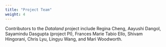 ```yaml
---
title: "Project Team"
weight: 4
---
```


Contributors to the _Dataland_ project include Regina Cheng, Aayushi Dangol, Sayamindu Dasgupta (project PI), Frances Marie Tabio Ello, Shivam Hingorani, Chris Lyu, Lingyu Wang, and Mari Woodworth.
